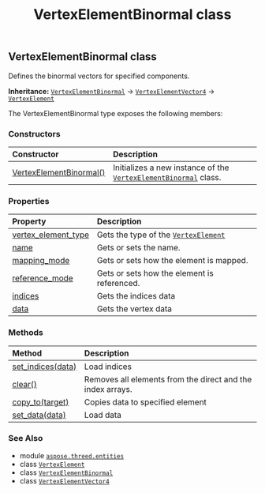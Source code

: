 ﻿---
title: VertexElementBinormal class
second_title: Aspose.3D for Python via .NET API References
description: 
type: docs
weight: 410
url: /python-net/aspose.threed.entities/vertexelementbinormal/
is_root: false
---

## VertexElementBinormal class

Defines the binormal vectors for specified components.



**Inheritance:** [`VertexElementBinormal`](/3d/python-net/aspose.threed.entities/vertexelementbinormal) → 
[`VertexElementVector4`](/3d/python-net/aspose.threed.entities/vertexelementvector4) → 
[`VertexElement`](/3d/python-net/aspose.threed.entities/vertexelement)



The VertexElementBinormal type exposes the following members:

### Constructors
| Constructor | Description |
| :- | :- |
| [VertexElementBinormal()](/3d/python-net/aspose.threed.entities/vertexelementbinormal/__init__/#) | Initializes a new instance of the [`VertexElementBinormal`](/3d/python-net/aspose.threed.entities/vertexelementbinormal) class. |


### Properties
| Property | Description |
| :- | :- |
| [vertex_element_type](/3d/python-net/aspose.threed.entities/vertexelementbinormal/vertex_element_type) | Gets the type of the [`VertexElement`](/3d/python-net/aspose.threed.entities/vertexelement) |
| [name](/3d/python-net/aspose.threed.entities/vertexelementbinormal/name) | Gets or sets the name. |
| [mapping_mode](/3d/python-net/aspose.threed.entities/vertexelementbinormal/mapping_mode) | Gets or sets how the element is mapped. |
| [reference_mode](/3d/python-net/aspose.threed.entities/vertexelementbinormal/reference_mode) | Gets or sets how the element is referenced. |
| [indices](/3d/python-net/aspose.threed.entities/vertexelementbinormal/indices) | Gets the indices data |
| [data](/3d/python-net/aspose.threed.entities/vertexelementbinormal/data) | Gets the vertex data |


### Methods
| Method | Description |
| :- | :- |
| [set_indices(data)](/3d/python-net/aspose.threed.entities/vertexelementbinormal/set_indices/#list) | Load indices |
| [clear()](/3d/python-net/aspose.threed.entities/vertexelementbinormal/clear/#) | Removes all elements from the direct and the index arrays. |
| [copy_to(target)](/3d/python-net/aspose.threed.entities/vertexelementbinormal/copy_to/#VertexElementVector4) | Copies data to specified element |
| [set_data(data)](/3d/python-net/aspose.threed.entities/vertexelementbinormal/set_data/#list) | Load data |



### See Also
* module [`aspose.threed.entities`](..)
* class [`VertexElement`](/3d/python-net/aspose.threed.entities/vertexelement)
* class [`VertexElementBinormal`](/3d/python-net/aspose.threed.entities/vertexelementbinormal)
* class [`VertexElementVector4`](/3d/python-net/aspose.threed.entities/vertexelementvector4)
